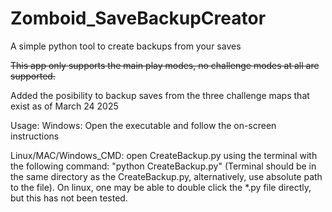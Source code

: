 # Zomboid_SaveBackupCreator
A simple python tool to create backups from your saves

~~This app only supports the main play modes, no challenge modes at all are supported.~~

Added the posibility to backup saves from the three challenge maps that exist as of March 24 2025

Usage:
  Windows:
    Open the executable and follow the on-screen instructions

  Linux/MAC/Windows_CMD:
    open CreateBackup.py using the terminal with the following command: "python CreateBackup.py" (Terminal should be in the same directory as the CreateBackup.py, alternatively, use absolute path to the file).
    On linux, one may be able to double click the *.py file directly, but this has not been tested.
